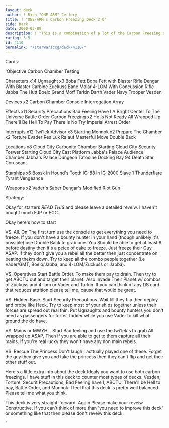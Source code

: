 ```yaml
---
layout: deck
author: ! Rich "ONE-ARM" Jeffery
title: ! "ONE-ARM s Carbon Freezing Deck 2 0"
side: Dark
date: 2000-03-09
description: ! "This is a combination of a lot of the Carbon Freezing decks that I've seen and it's fun to play with because it's vesitaile. I made some of the suggested changes though there weren't very many. PLEASE LEAVE A CONSTRUCTIVE REVEIW. If you're going to give f"
rating: 3.5
id: 4110
permalink: "/starwarsccg/deck/4110/"
---
```

Cards: 

'Objective
Carbon Chamber Testing

Characters x14
Ugnaught x3
Boba Fett
Boba Fett with Blaster Rifle
Dengar With Blaster Carbine
Zuckuss
Bane Malar
4-LOM With Concussion Rifle
Jabba The Hutt
Boelo
Grand Moff Tarkin
Darth Vader
Navy Trooper Vesden

Devices x2
Carbon Chamber Console
Interrogation Array

Effects x11
Security Precautions
Bad Feeling Have I
A Bright Center To The Universe
Battle Order
Carbon Freezing x2
He Is Not Ready
All Wrapped Up
There'll Be Hell To Pay
There Is No Try
Imperial Arrest Order

Interrupts x12
Twi'lek Advisor x3 Starting
Monnok x2
Prepare The Chamber x2
Torture
Evader
Res Luk Ra'auf
Masterful Move
Double Back

Locations x8
Cloud City Carbonite Chamber Starting
Cloud City Security Toswer Starting
Cloud City East Platform
Jabba's Palace Audience Chamber
Jabba's Palace Dungeon
Tatooine Docking Bay 94
Death Star
Coruscant

Starships x6
Bossk In Hound's Tooth
IG-88 In IG-2000
Slave 1
Thunderflare
Tyrant
Vengeance

Weapons x2
Vader's Saber
Dengar's Modified Riot Gun '

Strategy: '

Okay for starters *READ THIS* and please leave a detailed reveiw. I haven't bought much EJP or ECC.


Okay here's how to start

VS. All. On The first turn use the console to get everything you need to freeze. If you don't have a bounty hunter in your hand (though unlikely it's possible) use Double Back to grab one. You Should be able to get at least 8 before destiny then it's a peice of cake to freeze. Just freeze their Guy ASAP. If they don't give you a rebel all the better then just concentrate on beating thekm down. Try to keep all the combo people together (i.e Vader/GMT, Boelo/Jabba, and 4-LOM/Zuckuss or Jabba).

VS. Operatives Start Battle Order. To make them pay to drain. Then try to get ABCTU out and target their planet. Also Invade Their Planet w/ combos of Zuckuss and 4-lom or Vader and Tarkin.
If you can think of any DS card that reduces attrition please tell me, cause that would be great.

VS. Hidden Base. Start Security Precautions. Wait till they flip then deploy and probe like Heck. Try to keep most of your ships together unless their forces are spread out real thin. Put Ugnaughts and bounty hunters you don't need as passengers for forfeit fodder while you use Vader to kill what ground the do have.

VS. Mains or MWYHL. Start Bad feeling and use the twi'lek's to grab All wrapped up ASAP, Then if you are able to get to them capture all their mains. If you're real lucky they won't have any non main rebels.

VS. Rescue The Princess
Don't laugh I acttually played one of these. Forget the guy they give you and take the princess then they can't flip and get their other stuff out.

Here's a little extra info about the deck
Idealy you want to use both carbon freezings. I have stuff in this deck to counter most types of decks. Vesden, Torture, Securit Precautions, Bad Feeling have I, ABCTU, There'll be Hell to pay, Battle Order, and Monnok. I feel that this deck is pretty well balanced. Please tell me what you think.

This deck is very straight-forward. Again Please make your reveiw Constructive. If you can't think of more than 'you need to improve this deck' or something like that then please don't reveiw this deck.


'
